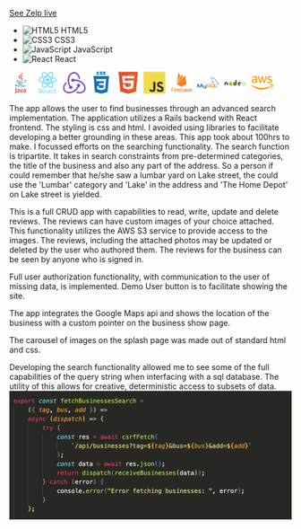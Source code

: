 [See Zelp live](https://zelp1.onrender.com)

- ![HTML5](https://img.shields.io/badge/HTML5-E34F26?style=for-the-badge&logo=html5&logoColor=white) HTML5
- ![CSS3](https://img.shields.io/badge/CSS3-1572B6?style=for-the-badge&logo=css3&logoColor=white) CSS3
- ![JavaScript](https://img.shields.io/badge/JavaScript-F7DF1E?style=for-the-badge&logo=javascript&logoColor=black) JavaScript
- ![React](https://img.shields.io/badge/React-61DAFB?style=for-the-badge&logo=react&logoColor=black) React

<div>
  <img src="https://github.com/devicons/devicon/blob/master/icons/java/java-original-wordmark.svg" title="Java" alt="Java" width="40" height="40"/>&nbsp;
  <img src="https://github.com/devicons/devicon/blob/master/icons/react/react-original-wordmark.svg" title="React" alt="React" width="40" height="40"/>&nbsp;
  <img src="https://github.com/devicons/devicon/blob/master/icons/redux/redux-original.svg" title="Redux" alt="Redux " width="40" height="40"/>&nbsp;
  <img src="https://github.com/devicons/devicon/blob/master/icons/css3/css3-plain-wordmark.svg"  title="CSS3" alt="CSS" width="40" height="40"/>&nbsp;
  <img src="https://github.com/devicons/devicon/blob/master/icons/html5/html5-original.svg" title="HTML5" alt="HTML" width="40" height="40"/>&nbsp;
  <img src="https://github.com/devicons/devicon/blob/master/icons/javascript/javascript-original.svg" title="JavaScript" alt="JavaScript" width="40" height="40"/>&nbsp;
  <img src="https://github.com/devicons/devicon/blob/master/icons/firebase/firebase-plain-wordmark.svg" title="Firebase" alt="Firebase" width="40" height="40"/>&nbsp;
  <img src="https://github.com/devicons/devicon/blob/master/icons/mysql/mysql-original-wordmark.svg" title="MySQL"  alt="MySQL" width="40" height="40"/>&nbsp;
  <img src="https://github.com/devicons/devicon/blob/master/icons/nodejs/nodejs-original-wordmark.svg" title="NodeJS" alt="NodeJS" width="40" height="40"/>&nbsp;
  <img src="https://github.com/devicons/devicon/blob/master/icons/amazonwebservices/amazonwebservices-plain-wordmark.svg" title="AWS" alt="AWS" width="40" height="40"/>&nbsp;
</div>


The app allows the user to find businesses through an advanced search implementation. 
The application utilizes a Rails backend with React frontend. The styling
is css and html. I avoided using libraries to facilitate developing a better
grounding in these areas. This app took about 100hrs to make. I focussed efforts
on the searching functionality.  The search function is tripartite. It takes in
search constraints from pre-determined categories, the title of the business and also
any part of the address.  So a person if could remember that he/she saw a lumbar yard
on Lake street, the could use the 'Lumbar' category and 'Lake' in the address and 
'The Home Depot' on Lake street is yielded. 

This is a full CRUD app with capabilities to read, write, update and delete reviews. The
reviews can have custom images of your choice attached.  This functionality utilizes
the AWS S3 service to provide access to the images. The reviews, including the attached 
photos may be updated or deleted by the user who authored them. The reviews for the business
can be seen by anyone who is signed in. 

Full user authorization functionality, with communication to the user of missing data, 
is implemented. Demo User button is to facilitate showing the site.

The app integrates the Google Maps api and shows the location of the business with a 
custom pointer on the business show page. 

The carousel of images on the splash page was made out of standard html and css.

Developing the search functionality allowed me to see some of the full capabilities
of the query string when interfacing with a sql database. The utility of this allows for
creative, deterministic access to subsets of data. 
![Code Snippet](/frontend/src/assets/searchSnippet.png)
